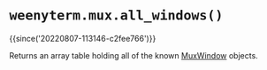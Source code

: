 # `weenyterm.mux.all_windows()`

{{since('20220807-113146-c2fee766')}}

Returns an array table holding all of the known [MuxWindow](../mux-window/index.md)
objects.
